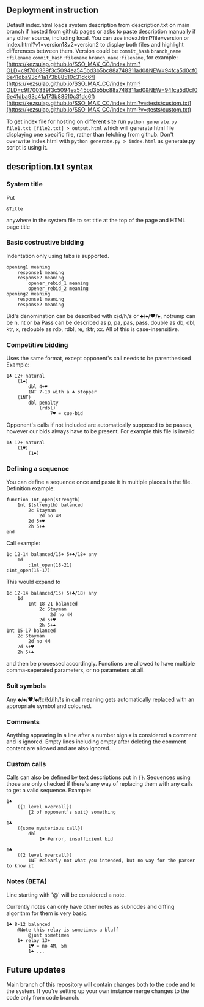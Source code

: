 ## Deployment instruction
Default index.html loads system description from description.txt on main branch if hosted from github pages or asks to paste description manually if any other source, including local.
You can use index.html?file=version or index.html?v1=version1&v2=version2 to display both files and highlight differences between them. Version could be `commit_hash` `branch_name` `:filename` `commit_hash:filename` `branch_name:filename`, for example:
[https://kezsulap.github.io/SSO_MAX_CC/index.html?OLD=c9f700339f3c5094ea545bd3b5bc88a748311ad0&NEW=94fca5d0cf06e41dba93c41a173b88510c31dc6f](https://kezsulap.github.io/SSO_MAX_CC/index.html?OLD=c9f700339f3c5094ea545bd3b5bc88a748311ad0&NEW=94fca5d0cf06e41dba93c41a173b88510c31dc6f)
[https://kezsulap.github.io/SSO_MAX_CC/index.html?v=:tests/custom.txt](https://kezsulap.github.io/SSO_MAX_CC/index.html?v=:tests/custom.txt)

To get index file for hosting on different site run `python generate.py file1.txt [file2.txt] > output.html` which will generate html file displaying one specific file, rather than fetching
from github. Don't overwrite index.html with `python generate.py > index.html` as generate.py script is using it.

## description.txt syntax
### System title
Put
```
&Title
```
anywhere in the system file to set title at the top of the page and HTML page title
### Basic costructive bidding
Indentation only using tabs is supported.
```
opening1 meaning
	response1 meaning
	response2 meaning
		opener_rebid_1 meaning
		opener_rebid_2 meaning
opening2 meaning
	response1 meaning
	response2 meaning
```
Bid's denomination can be described with c/d/h/s or ♣/♦/♥/♠, notrump can be n, nt or ba
Pass can be described as p, pa, pas, pass, double as db, dbl, ktr, x, redouble as rdb, rdbl, re, rktr, xx.
All of this is case-insensitive.
### Competitive bidding
Uses the same format, except opponent's call needs to be parenthesised
Example:
```
1♣ 12+ natural
	(1♠)
		dbl 4+♥
		1NT 7-10 with a ♠ stopper
	(1NT)
		dbl penalty
			(rdbl)
				7♥ = cue-bid
```
Opponent's calls if not included are automatically supposed to be passes, however our bids always have to be present. For example this file is invalid
```
1♣ 12+ natural
	(1♥)
		(1♠)
```
### Defining a sequence 
You can define a sequence once and paste it in multiple places in the file.
Definition example:
```
function 1nt_open(strength)
	1nt $(strength) balanced
		2c Stayman
			2d no 4M
		2d 5+♥
		2h 5+♠
end
```
Call example:
```
1c 12-14 balanced/15+ 5+♣/18+ any
	1d
		:1nt_open(18-21)
:1nt_open(15-17)
```
This would expand to
```
1c 12-14 balanced/15+ 5+♣/18+ any
	1d
		1nt 18-21 balanced
			2c Stayman
				2d no 4M
			2d 5+♥
			2h 5+♠
1nt 15-17 balanced
	2c Stayman
		2d no 4M
	2d 5+♥
	2h 5+♠
```
and then be processed accordingly. Functions are allowed to have multiple comma-seperated parameters, or no parameters at all.
### Suit symbols
Any ♣/♦/♥/♠/!c/!d/!h/!s in call meaning gets automatically replaced with an appropriate symbol and coloured.
### Comments
Anything appearing in a line after a number sign `#` is considered a comment and is ignored. Empty lines including empty after deleting the comment content are allowed and are also ignored.
### Custom calls
Calls can also be defined by text descriptions put in `{}`. Sequences using those are only checked if there's any way of replacing them with any calls to get a valid sequence.
Example:
```
1♣
	({1 level overcall})
		{2 of opponent's suit} something
```

```
1♣
	({some mysterious call})
		dbl
			1♦ #error, insufficient bid
```

```
1♣
	({2 level overcall})
		1NT #clearly not what you intended, but no way for the parser to know it
```
### Notes (BETA)
Line starting with '@' will be considered a note.

Currently notes can only have other notes as subnodes and diffing algorithm for them is very basic.
```
1♣ 8-12 balanced
	@Note this relay is sometimes a bluff
		@just sometimes
	1♦ relay 13+
		1♥ = no 4M, 5m
		1♠ ...
```

## Future updates
Main branch of this repository will contain changes both to the code and to the system. If you're setting up your own instance merge changes to the code only from code branch.

